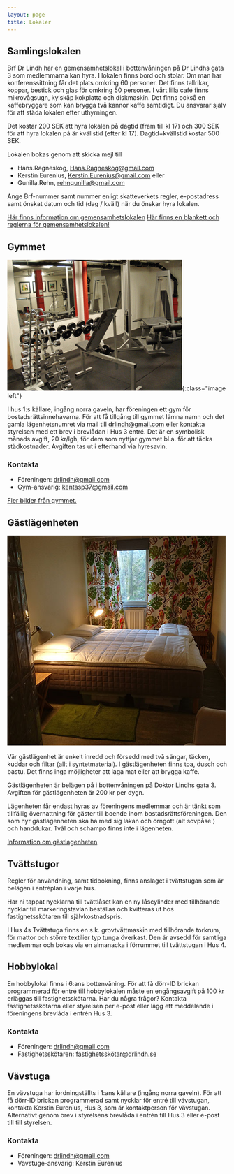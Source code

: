 ```yaml
---
layout: page
title: Lokaler
---
```

## Samlingslokalen

Brf Dr Lindh har en gemensamhetslokal i bottenvåningen på Dr Lindhs gata 3 som medlemmarna kan hyra. I lokalen finns bord och stolar. Om man har konferenssittning får det plats omkring 60 personer.
Det finns tallrikar, koppar, bestick och glas för omkring 50 personer.
I vårt lilla café finns mikrovågsugn, kylskåp kokplatta och diskmaskin. Det finns också en kaffebryggare som kan brygga två kannor kaffe samtidigt.
Du ansvarar själv för att städa lokalen efter uthyrningen.

Det kostar 200 SEK att hyra lokalen på dagtid (fram till kl 17) och 300 SEK för att hyra lokalen på är kvällstid (efter kl 17). Dagtid+kvällstid kostar 500 SEK.

Lokalen bokas genom att skicka mejl till

* Hans.Ragneskog, Hans.Ragneskog@gmail.com
* Kerstin Eurenius, Kerstin.Eurenius@gmail.com eller
* Gunilla.Rehn, rehngunilla@gmail.com

Ange Brf-nummer samt nummer enligt skatteverkets regler, e-postadress samt önskat datum och tid (dag / kväll) när du önskar hyra lokalen.

[Här finns information om gemensamhetslokalen](assets/img/Info_gemensamhetslokal.pdf)
[Här finns en blankett och reglerna för gemensamhetslokalen!](/assets/img/riktlinjer_gemlokal_ifyllbar_blankett.pdf)

## Gymmet

![null](/assets/img/uploads/2012-07-15_spegelbild-rev.gif){:class="image left"}

I hus 1:s källare, ingång norra gaveln, har föreningen ett gym för bostadsrättsinnehavarna.
För att få tillgång till gymmet lämna namn och det gamla lägenhetsnumret  via mail till drlindh@gmail.com eller kontakta styrelsen med ett brev i brevlådan i Hus 3 entré. Det är en symbolisk månads avgift, 20 kr/lgh, för dem som nyttjar gymmet bl.a. för att täcka städkostnader. Avgiften tas ut i efterhand via hyresavin.

### Kontakta

* Föreningen: drlindh@gmail.com
* Gym-ansvarig: kentasp37@gmail.com

[Fler bilder från gymmet.](/gymmet)

## Gästlägenheten

![](/assets/img/uploads/gastlgh.jpg)

Vår gästlägenhet är enkelt inredd och försedd med två sängar, täcken, kuddar och filtar (allt i syntetmaterial). I gästlägenheten finns toa, dusch och bastu. Det finns inga möjligheter att laga mat eller att brygga kaffe.

Gästlägenheten är belägen på i bottenvåningen på Doktor Lindhs gata 3.
Avgiften för gästlägenheten är 200 kr per dygn.

Lägenheten får endast hyras av föreningens medlemmar och är tänkt som tillfällig övernattning för gäster till boende inom bostadsrättsföreningen. Den som hyr gästlägenheten ska ha med sig lakan och örngott (alt sovpåse ) och handdukar. Tvål och schampo finns inte i lägenheten.

[Information om gästlagenheten](/assets/img/Information_om-_gastlagenhet_o_bastu2017.pdf)

## Tvättstugor

Regler för användning, samt tidbokning, finns anslaget i tvättstugan som är belägen i entréplan i varje hus.

Har ni tappat nycklarna till tvättlåset kan en ny låscylinder med tillhörande nycklar till markeringstavlan beställas och kvitteras ut hos fastighetsskötaren till självkostnadspris.

I Hus 4s Tvättstuga finns en s.k. grovtvättmaskin med tillhörande torkrum, för mattor och större textilier typ tunga överkast. Den är avsedd för samtliga medlemmar och bokas via en almanacka i förrummet till tvättstugan i Hus 4.

## Hobbylokal

En hobbylokal finns i 6:ans bottenvåning. För att få dörr-ID brickan programmerad för entré till hobbylokalen måste en engångsavgift på 100 kr erläggas till fastighetsskötarna.
Har du några frågor? Kontakta fastighetsskötarna eller styrelsen per e-post eller lägg ett meddelande i föreningens brevlåda i entrén Hus 3.

### Kontakta

* Föreningen: drlindh@gmail.com
* Fastighetsskötaren: fastighetsskötar@drlindh.se

## Vävstuga

En vävstuga har iordningställts i 1:ans källare (ingång norra gaveln). För att få dörr-ID brickan programmerad samt nycklar för entré till vävstugan, kontakta Kerstin Eurenius, Hus 3, som är kontaktperson för vävstugan. Alternativt genom brev i styrelsens brevlåda i entrén till Hus 3 eller e-post till till styrelsen.

### Kontakta

* Föreningen: drlindh@gmail.com
* Vävstuge-ansvarig: Kerstin Eurenius
